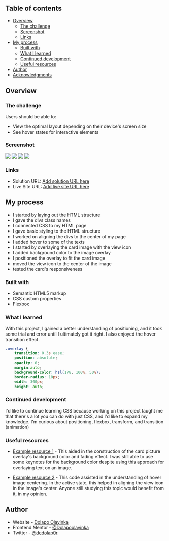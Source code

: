 ## Table of contents

- [Overview](#overview)
  - [The challenge](#the-challenge)
  - [Screenshot](#screenshot)
  - [Links](#links)
- [My process](#my-process)
  - [Built with](#built-with)
  - [What I learned](#what-i-learned)
  - [Continued development](#continued-development)
  - [Useful resources](#useful-resources)
- [Author](#author)
- [Acknowledgments](#acknowledgments)

## Overview

### The challenge

Users should be able to:

- View the optimal layout depending on their device's screen size
- See hover states for interactive elements

### Screenshot

![](.implemented-imgs/1.png)
![](.implemented-imgs/2.png)
![](.implemented-imgs/3.png)
![](.implemented-imgs/4.png)

### Links

- Solution URL: [Add solution URL here](https://github.com/DolapoOlayinka/nft-preview-card-component-main---my-version)
- Live Site URL: [Add live site URL here](https://dolapoolayinka.github.io/nft-preview-card-component-main---my-version/)

## My process
- I started by laying out the HTML structure 
- I gave the divs class names 
- I connected CSS to my HTML page 
- I gave basic styling to the HTML structure 
- I worked on aligning the divs to the center of my page 
- I added hover to some of the texts 
- I started by overlaying the card image with the view icon 
- I added background color to the image overlay 
- I positioned the overlay to fit the card image
- moved the view icon to the center of the image
- tested the card's responsiveness

### Built with

- Semantic HTML5 markup
- CSS custom properties
- Flexbox

### What I learned

With this project, I gained a better understanding of positioning, and it took some trial and error until I ultimately got it right. I also enjoyed the hover transition effect.

```css
.overlay {
    transition: 0.3s ease;
    position: absolute;
    opacity: 0;
    margin:auto;
    background-color: hsl(178, 100%, 50%);
    border-radius: 10px;
    width: 300px;
    height: auto;
```

### Continued development

I'd like to continue learning CSS because working on this project taught me that there's a lot you can do with just CSS, and I'd like to expand my knowledge. I'm curious about positioning, flexbox, transform, and transition (animation)

### Useful resources

- [Example resource 1](https://www.w3schools.com/howto/howto_css_image_overlay.asp) - This aided in the construction of the card picture overlay's background color and fading effect. I was still able to use some keynotes for the background color despite using this approach for overlaying text on an image.

- [Example resource 2](https://stackoverflow.com/questions/35131965/display-image-in-the-center-of-screen-when-hovering-on-a-link) - This code assisted in the understanding of hover image centering. In the active state, this helped in aligning the view icon in the image's center. Anyone still studying this topic would benefit from it, in my opinion.

## Author

- Website - [Dolapo Olayinka](https://github.com/DolapoOlayinka)
- Frontend Mentor - [@Dolapoolayinka](https://www.frontendmentor.io/profile/dolapoolayinka)
- Twitter - [@dedolap0r](https://www.twitter.com/dedolap0r)

